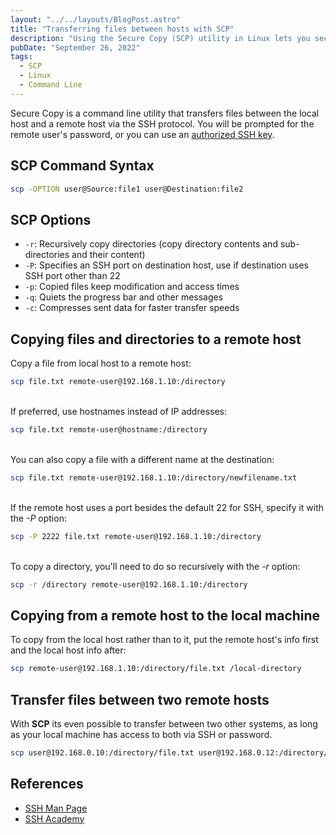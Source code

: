 ```yaml
---
layout: "../../layouts/BlogPost.astro"
title: "Transferring files between hosts with SCP"
description: "Using the Secure Copy (SCP) utility in Linux lets you securely copy files to and from remote hosts, and it's very easy to use."
pubDate: "September 26, 2022"
tags:
  - SCP
  - Linux
  - Command Line
---
```


Secure Copy is a command line utility that transfers files between the local host and a remote host via the SSH protocol. You will be prompted for the remote user's password, or you can use an <a href="https://arieldiaz.codes/blog/generating-an-ssh-key-pair" target="_blank">authorized SSH key</a>.

## SCP Command Syntax

```bash
scp -OPTION user@Source:file1 user@Destination:file2
```

## SCP Options

- `-r`: Recursively copy directories (copy directory contents and sub-directories and their content)
- `-P`: Specifies an SSH port on destination host, use if destination uses SSH port other than 22
- `-p`: Copied files keep modification and access times
- `-q`: Quiets the progress bar and other messages
- `-c`: Compresses sent data for faster transfer speeds

## Copying files and directories to a remote host

Copy a file from local host to a remote host:

```bash
scp file.txt remote-user@192.168.1.10:/directory
```

<br>
If preferred, use hostnames instead of IP addresses:

```bash
scp file.txt remote-user@hostname:/directory
```

<br>
You can also copy a file with a different name at the destination:

```bash
scp file.txt remote-user@192.168.1.10:/directory/newfilename.txt
```

<br>
If the remote host uses a port besides the default 22 for SSH, specify it with the <em>-P</em> option:

```bash
scp -P 2222 file.txt remote-user@192.168.1.10:/directory
```

<br>
To copy a directory, you'll need to do so recursively with the <em>-r</em> option:

```bash
scp -r /directory remote-user@192.168.1.10:/directory
```

## Copying from a remote host to the local machine

To copy from the local host rather than to it, put the remote host's info first and the local host info after:

```bash
scp remote-user@192.168.1.10:/directory/file.txt /local-directory
```

## Transfer files between two remote hosts

With **SCP** its even possible to transfer between two other systems, as long as your local machine has access to both via SSH or password.

```bash
scp user@192.168.0.10:/directory/file.txt user@192.168.0.12:/directory/file.txt
```

## References

- <a href="https://linux.die.net/man/1/scp" target="_blank">SSH Man Page</a>
- <a href="https://www.ssh.com/academy/ssh/scp" target="_blank">SSH Academy</a>
